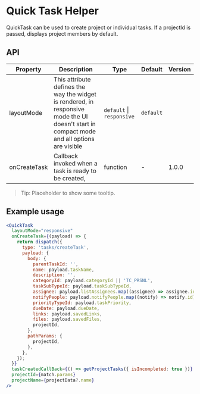 # Quick Task Helper

QuickTask can be used to create project or individual tasks. If a projectId is passed, displays project members by default.

## API

| Property | Description | Type | Default | Version |
| --- | --- | --- | --- | --- |
| layoutMode | This attribute defines the way the widget is rendered, in responsive mode the UI doesn't start in compact mode and all options are visible | `default` \| `responsive` | `default` |  |
| onCreateTask | Callback invoked when a task is ready to be created, | function | - | 1.0.0 |

> Tip: Placeholder to show some tooltip.

## Example usage

```jsx
<QuickTask
  layoutMode="responsive"
  onCreateTask={(payload) => {
    return dispatch({
      type: 'tasks/createTask',
      payload: {
        body: {
          parentTaskId: '',
          name: payload.taskName,
          description: '',
          categoryId: payload.categoryId || 'TC_PRSNL',
          taskSubTypeId: payload.taskSubTypeId,
          assignee: payload.listAssignees.map((assignee) => assignee.id),
          notifyPeople: payload.notifyPeople.map((notify) => notify.id),
          priorityTypeId: payload.taskPriority,
          dueDate: payload.dueDate,
          links: payload.savedLinks,
          files: payload.savedFiles,
          projectId,
        },
        pathParams: {
          projectId,
        },
      },
    });
  }}
  taskCreatedCallBack={() => getProjectTasks({ isIncompleted: true })}
  projectId={match.params}
  projectName={projectData?.name}
/>
```
